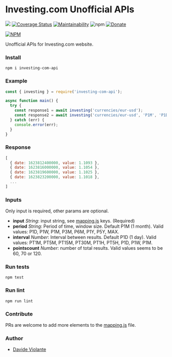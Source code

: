 # Investing.com Unofficial APIs
[![](https://github.com/davideviolante/investing-com-api/workflows/Node.js%20CI/badge.svg)](https://github.com/DavideViolante/investing-com-api/actions?query=workflow%3A"Node.js+CI") [![Coverage Status](https://coveralls.io/repos/github/DavideViolante/investing-com-api/badge.svg?branch=master)](https://coveralls.io/github/DavideViolante/investing-com-api?branch=master) [![Maintainability](https://api.codeclimate.com/v1/badges/ce48adbd97ff85557918/maintainability)](https://codeclimate.com/github/DavideViolante/investing-com-api/maintainability) ![npm](https://img.shields.io/npm/dm/investing-com-api)  [![Donate](https://img.shields.io/badge/paypal-donate-179BD7.svg)](https://www.paypal.me/dviolante)

[![NPM](https://nodei.co/npm/investing-com-api.png)](https://nodei.co/npm/investing-com-api/)

Unofficial APIs for Investing.com website.

### Install
`npm i investing-com-api`

### Example
```js
const { investing } = require('investing-com-api');

async function main() {
  try {
    const response1 = await investing('currencies/eur-usd');
    const response2 = await investing('currencies/eur-usd', 'P1M', 'P1D'); // With optional params
  } catch (err) {
    console.error(err);
  }
}
```

### Response
```js
[
  { date: 1623812400000, value: 1.1093 },
  { date: 1623816000000, value: 1.1054 },
  { date: 1623819600000, value: 1.1025 },
  { date: 1623823200000, value: 1.1018 },
  ...
]
```


### Inputs
Only input is required, other params are optional.
- **input** _String_: input string, see [mapping.js](https://github.com/DavideViolante/investing-com-api/blob/master/mapping.js) keys. (Required)
- **period** _String_: Period of time, window size. Default P1M (1 month). Valid values: P1D, P1W, P1M, P3M, P6M, P1Y, P5Y, MAX.
- **interval** _Number_: Interval between results. Default P1D (1 day). Valid values: PT1M, PT5M, PT15M, PT30M, PT1H, PT5H, P1D, P1W, P1M.
- **pointscount** _Number_: number of total results. Valid values seems to be 60, 70 or 120.

### Run tests
`npm test`

### Run lint
`npm run lint`

### Contribute
PRs are welcome to add more elements to the [mapping.js](https://github.com/DavideViolante/investing-com-api/blob/master/mapping.js) file.

### Author
- [Davide Violante](https://github.com/DavideViolante/)
